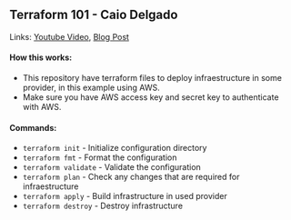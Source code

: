 ## Terraform 101 - Caio Delgado

Links: [Youtube Video](https://www.youtube.com/watch?v=bYvdJKTwx_I), [Blog Post](https://caiodelgado.dev/terraform-101/)

#### How this works:

  - This repository have terraform files to deploy infraestructure in some provider, in this example using AWS.
  - Make sure you have AWS access key and secret key to authenticate with AWS.

#### Commands:

  - `terraform init` - Initialize configuration directory
  - `terraform fmt` - Format the configuration
  - `terraform validate` - Validate the configuration
  - `terraform plan` - Check any changes that are required for infraestructure
  - `terraform apply` - Build infrastructure in used provider
  - `terraform destroy` - Destroy infrastructure
